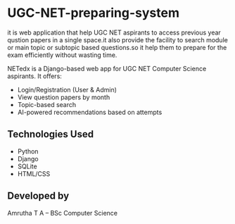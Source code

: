 # UGC-NET-preparing-system
it is web application that  help UGC NET aspirants to access previous year qustion papers in a single space.it also provide the facility to search module or main topic or subtopic based questions.so it help them to prepare for the exam efficiently without wasting time.

NETedx is a Django-based web app for UGC NET Computer Science aspirants. It offers:
- Login/Registration (User & Admin)
- View question papers by month
- Topic-based search
- AI-powered recommendations based on attempts

## Technologies Used
- Python
- Django
- SQLite
- HTML/CSS

## Developed by
Amrutha T A – BSc Computer Science
